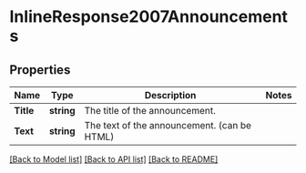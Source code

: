 # InlineResponse2007Announcements

## Properties

Name | Type | Description | Notes
------------ | ------------- | ------------- | -------------
**Title** | **string** | The title of the announcement. | 
**Text** | **string** | The text of the announcement. (can be HTML) | 

[[Back to Model list]](../README.md#documentation-for-models) [[Back to API list]](../README.md#documentation-for-api-endpoints) [[Back to README]](../README.md)


